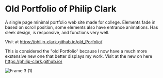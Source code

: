 # Old Portfolio of Philip Clark
A single page minimal portfolio web site made for college. Elements fade in based on scroll position, some elements also have entrance animations.
Has sleek design, is responsive, and functions very well.


Visit at https://philip-clark.github.io/old_Porfolio/

This is considered the "old Portfolio" because I now have a much more exstensive new one that better displays my work.
Visit at the new on here https://philip-clark.github.io/


![Frame 3 (1)](https://user-images.githubusercontent.com/56705400/174136838-c0d79821-5098-4c85-88b0-f1833477db7d.png)
